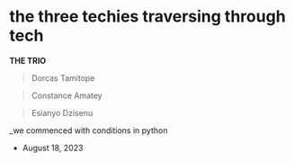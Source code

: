 # the three techies traversing through tech

**THE TRIO**

> Dorcas Tamitope

> Constance Amatey

> Esianyo Dzisenu 

_we commenced with conditions in python
* August 18, 2023

